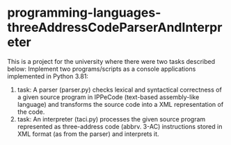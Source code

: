 # programming-languages-threeAddressCodeParserAndInterpreter
This is a project for the university where there were two tasks described below:
Implement two programs/scripts as a console applications implemented in Python 3.81:
1. task: A parser (parser.py) checks lexical and syntactical correctness of a given source program
in IPPeCode (text-based assembly-like language) and transforms the source code into a XML
representation of the code.
2. task: An interpreter (taci.py) processes the given source program represented as three-address
code (abbrv. 3-AC) instructions stored in XML format (as from the parser) and interprets it.
